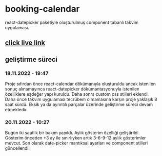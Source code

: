 # booking-calendar

react-datepicker paketiyle oluşturulmuş component tabanlı takvim uygulaması.

## [click live link](https://amazing-jalebi-a5ebc0.netlify.app/)

## geliştirme süreci

### 18.11.2022 - 19:47

Proje sıfırdan önce react-calendar dökümanıyla oluşturuldu ancak istenilen sonuç alınamayınca react-datepicker dökümantasyonuyla istenilen özelliklere eşdeğer yapı kuruldu. Daha sonra custom css stilleri eklendi. Daha önce takvim uygulaması tecrübem olmamasına karşın proje yaklaşık 8 saat sürdü. Eksik ya da ayrıntılı parçalar üzerinde geliştirme süreci devam etmektedir.

### 20.11.2022 - 10:27
Bugün iki saatlik bir bakım yapıldı. Aylık gösterim özelliği geliştirildi. Gösterim önceden +3 ay ile sınırlıyken artık 3-6-9-12 aylık gösterimler mevcut. Son olarak date-picker mantıksal ayarları ve component stilleri güncellendi.
